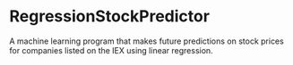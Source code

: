 # RegressionStockPredictor
A machine learning program that makes future predictions on stock prices for companies listed 
on the IEX using linear regression.


